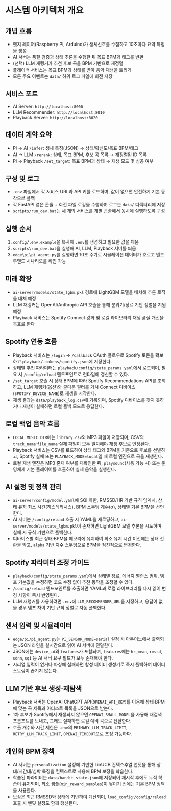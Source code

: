 # 시스템 아키텍처 개요

## 개념 흐름
- 엣지 레이어(Raspberry Pi, Arduino)가 생체신호를 수집하고 10초마다 요약 특징을 생성
- AI 서버는 품질 검증과 상태 추론을 수행한 뒤 목표 BPM과 태그를 반환
- (선택) LLM 재랭커가 추천 후보 곡을 BPM 기반으로 재정렬
- 플레이백 서비스는 목표 BPM과 상태를 받아 음악 재생을 트리거
- 모든 주요 이벤트는 `data/` 하위 로그 파일에 회전 저장

## 서비스 포트
- AI Server: `http://localhost:8000`
- LLM Recommender: `http://localhost:8010`
- Playback Server: `http://localhost:8020`

## 데이터 계약 요약
- Pi → AI `/infer`: 생체 특징(JSON) → 상태/확신도/목표 BPM/태그
- AI → LLM `/rerank`: 상태, 목표 BPM, 후보 곡 목록 → 재정렬된 ID 목록
- Pi → Playback `/set_target`: 목표 BPM과 상태 → 재생 모드 및 성공 여부

## 구성 및 로그
- `.env` 파일에서 각 서비스 URL과 API 키를 로드하며, 값이 없으면 안전하게 기본 동작으로 폴백
- 각 FastAPI 앱은 콘솔 + 회전 파일 로깅을 수행하며 로그는 `data/` 디렉터리에 저장
- `scripts/run_dev.bat`는 세 개의 서비스를 개별 콘솔에서 동시에 실행하도록 구성

## 실행 순서
1. `config/.env.example`을 복사해 `.env`를 생성하고 필요한 값을 채움
2. `scripts\run_dev.bat`을 실행해 AI, LLM, Playback 서버를 띄움
3. `edge\pi\pi_agent.py`를 실행하면 10초 주기로 시뮬레이션 데이터가 흐르고 엔드투엔드 시나리오를 확인 가능

## 미래 확장
- `ai-server/models/state_lgbm.pkl` 경로에 LightGBM 모델을 배치해 추론 로직을 대체 예정
- LLM 재랭커는 OpenAI/Anthropic API 호출을 통해 분위기/장르 기반 정렬을 지원 예정
- Playback 서비스는 Spotify Connect 강화 및 로컬 라이브러리 재생 품질 개선을 목표로 한다

## Spotify 연동 흐름
- Playback 서비스는 `/login` → `/callback` OAuth 플로우로 Spotify 토큰을 확보하고 `playback/.tokens/spotify.json`에 저장한다.
- 상태별 추천 파라미터는 `playback/config/state_params.yaml`에서 로드되며, 필요 시 `/config/reload` 엔드포인트로 런타임에 갱신할 수 있다.
- `/set_target` 호출 시 상태·BPM에 따라 Spotify Recommendations API를 조회하고, LLM 재랭커(옵션)와 쿨다운 필터를 거쳐 Connect 디바이스(`SPOTIFY_DEVICE_NAME`)로 재생을 시작한다.
- 재생 결과는 `data/playback_log.csv`에 기록되며, Spotify 디바이스를 찾지 못하거나 재생이 실패하면 로컬 폴백 모드로 응답한다.

## 로컬 백업 음악 흐름
- `LOCAL_MUSIC_DIR`에는 `library.csv`와 MP3 파일이 저장되며, CSV의 `track_name`·`file_name`·실제 파일이 모두 일치해야 재생 후보로 인정된다.
- Playback 서비스는 CSV를 로드하여 상태 태그와 BPM을 기준으로 후보를 선별하고, Spotify 실패 또는 `PLAYBACK_MODE=local`일 때 로컬 엔진으로 곡을 재생한다.
- 로컬 재생 엔진은 MP3 존재 여부를 재확인한 뒤, `playsound`(사용 가능 시) 또는 운영체제 기본 플레이어를 호출하여 실제 음악을 실행한다.

## AI 설정 및 정책 관리
- `ai-server/config/model.yaml`에 SQI 하한, RMSSD/HR 기반 규칙 임계치, 상태 유지 최소 시간(히스테리시스), BPM 스무딩 계수(α), 상태별 기본 BPM을 선언한다.
- AI 서버는 `/config/reload` 호출 시 YAML을 재로딩하고, `ai-server/models/state_lgbm.pkl`이 존재하면 LightGBM 모델 추론을 시도하며 실패 시 규칙 기반으로 폴백한다.
- 디바이스별 최근 상태·BPM을 메모리에 유지하여 최소 유지 시간 이전에는 상태 전환을 막고, `alpha` 기반 지수 스무딩으로 BPM을 점진적으로 변경한다.

## Spotify 파라미터 조정 가이드
- `playback/config/state_params.yaml`에서 상태별 장르, 에너지·밸런스 범위, 템포 기본값을 수정하면 코드 수정 없이 추천 동작을 조정할 수 있다.
- `/config/reload` 엔드포인트를 호출하면 YAML과 로컬 라이브러리를 다시 읽어 변경 사항이 즉시 반영된다.
- LLM 재랭커를 사용하려면 `.env`에 `LLM_RECOMMENDER_URL`을 지정하고, 응답이 없을 경우 템포 차이 기반 규칙 정렬로 자동 폴백한다.

## 센서 입력 및 시뮬레이터
- `edge/pi/pi_agent.py`는 `PI_SENSOR_MODE=serial` 설정 시 아두이노에서 출력되는 JSON 라인을 실시간으로 읽어 AI 서버에 전달한다.
- JSON에는 `device_id`와 `features`가 포함되며, `features`에는 `hr_mean`, `rmssd`, `sdnn`, `sqi` 등 AI 서버 요구 필드가 모두 존재해야 한다.
- 시리얼 입력이 없거나 파싱에 실패하면 합성 데이터 생성기로 즉시 폴백하여 데이터 스트림이 끊기지 않는다.

## LLM 기반 후보 생성·재탐색
- Playback 서버는 OpenAI ChatGPT API(`OPENAI_API_KEY`)를 이용해 상태·BPM에 맞는 곡 제목과 아티스트 목록을 JSON으로 받는다.
- 1차 후보가 Spotify에서 재생되지 않으면 `OPENAI_SMALL_MODEL`을 사용해 재검색 프롬프트를 보내고, 그래도 실패하면 로컬 예비 곡으로 전환한다.
- 호출 개수와 시간 제한은 `.env`의 `PRIMARY_LLM_TRACK_LIMIT`, `RETRY_LLM_TRACK_LIMIT`, `OPENAI_TIMEOUT`으로 조정 가능하다.

## 개인화 BPM 정책
- AI 서버는 `personalization` 설정에 기반한 LinUCB 컨텍스추얼 밴딧을 통해 상태/시간대/심박 특징을 컨텍스트로 사용해 BPM 보정을 학습한다.
- 학습된 파라미터는 `data/bandit_state.json`에 저장되어 재시작 후에도 누적 학습이 유지되며, 최소 샘플(`min_reward_samples`)이 쌓이기 전에는 기본 BPM 정책을 사용한다.
- 보상은 최근 RMSSD와 상태에 기반하여 계산되며, `load_config`·`/config/reload` 호출 시 밴딧 설정도 함께 갱신된다.
